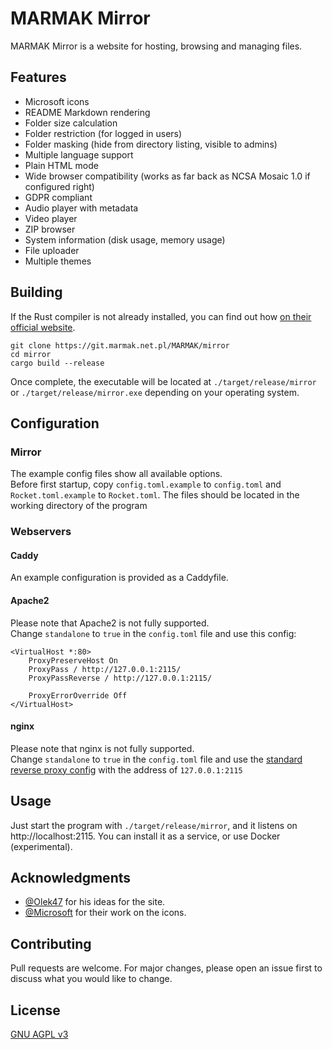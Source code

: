 # MARMAK Mirror

MARMAK Mirror is a website for hosting, browsing and managing files.

## Features

- Microsoft icons
- README Markdown rendering
- Folder size calculation
- Folder restriction (for logged in users)
- Folder masking (hide from directory listing, visible to admins)
- Multiple language support
- Plain HTML mode
- Wide browser compatibility (works as far back as NCSA Mosaic 1.0 if configured right)
- GDPR compliant
- Audio player with metadata
- Video player
- ZIP browser
- System information (disk usage, memory usage)
- File uploader
- Multiple themes

## Building

If the Rust compiler is not already installed, you can find out how [on their official website](https://www.rust-lang.org/tools/install).

```shell
git clone https://git.marmak.net.pl/MARMAK/mirror
cd mirror
cargo build --release
```

Once complete, the executable will be located at `./target/release/mirror` or `./target/release/mirror.exe` depending on your operating system.

## Configuration

### Mirror

The example config files show all available options.  
Before first startup, copy `config.toml.example` to `config.toml` and `Rocket.toml.example` to `Rocket.toml`. The files should be located in the working directory of the program

### Webservers

#### Caddy

An example configuration is provided as a Caddyfile.

#### Apache2

Please note that Apache2 is not fully supported.  
Change `standalone` to `true` in the `config.toml` file and use this config:

```
<VirtualHost *:80>
	ProxyPreserveHost On
	ProxyPass / http://127.0.0.1:2115/
	ProxyPassReverse / http://127.0.0.1:2115/

	ProxyErrorOverride Off
</VirtualHost>
```

#### nginx

Please note that nginx is not fully supported.  
Change `standalone` to `true` in the `config.toml` file and use the [standard reverse proxy config](https://docs.nginx.com/nginx/admin-guide/web-server/reverse-proxy/) with the address of `127.0.0.1:2115`

## Usage

Just start the program with `./target/release/mirror`, and it listens on http://localhost:2115. You can install it as a service, or use Docker (experimental).

## Acknowledgments

- [@Olek47](https://github.com/Olek47) for his ideas for the site.
- [@Microsoft](https://github.com/microsoft) for their work on the icons.

## Contributing

Pull requests are welcome. For major changes, please open an issue first to discuss what you would like to change.

## License

[GNU AGPL v3](https://www.gnu.org/licenses/agpl-3.0.en.html)
